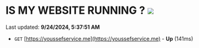 # IS MY WEBSITE RUNNING ? [![](https://img.shields.io/static/v1?label=Sponsor&message=%E2%9D%A4&logo=GitHub&color=%23fe8e86)](https://github.com/sponsors/Youssef-Lehmam)

Last updated: **9/24/2024, 5:37:51 AM**

- `GET` [https://youssefservice.me](https://youssefservice.me) - **Up** (141ms)
